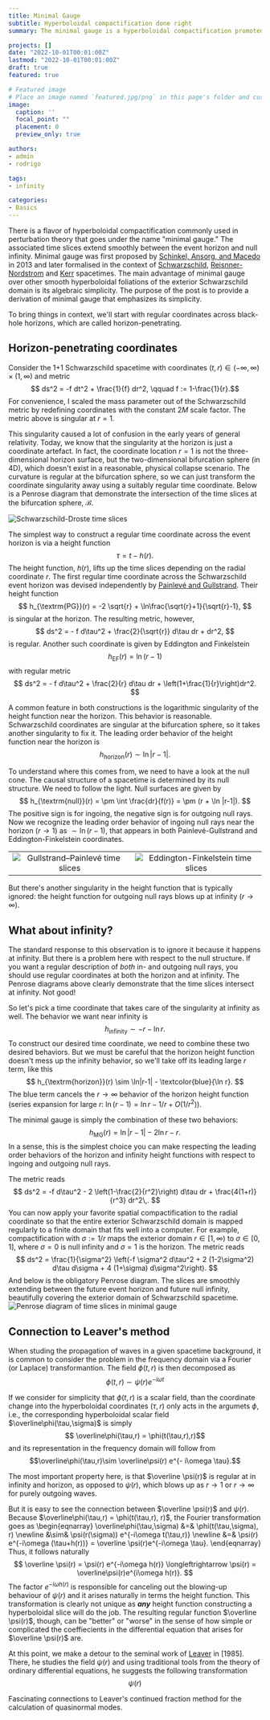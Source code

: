 ```yaml
---
title: Minimal Gauge
subtitle: Hyperboloidal compactification done right
summary: The minimal gauge is a hyperboloidal compactification promoted by Ansorg and Macedo. We demonstrate its various properties and explain its connection to Leaver's continued fraction method for the computation of quasinormal modes of black holes.

projects: []
date: "2022-10-01T00:01:00Z"
lastmod: "2022-10-01T00:01:00Z"
draft: true
featured: true

# Featured image
# Place an image named `featured.jpg/png` in this page's folder and customize its options here.
image:
  caption: ''
  focal_point: ""
  placement: 0
  preview_only: true

authors:
- admin
- rodrigo

tags:
- infinity

categories:
- Basics
---
```


There is a flavor of hyperboloidal compactification commonly used in perturbation theory that goes under the name "minimal gauge." The associated time slices extend smoothly between the event horizon and null infinity. Minimal gauge was first proposed by [Schinkel, Ansorg, and Macedo](https://arxiv.org/abs/1301.6984) in 2013 and later formalised in the context of [Schwarzschild](https://arxiv.org/abs/1604.02261), [Reisnner-Nordstrom](https://arxiv.org/abs/1809.02837) and [Kerr](https://arxiv.org/abs/1910.13452]) spacetimes. The main advantage of minimal gauge over other smooth hyperboloidal foliations of the exterior Schwarzschild domain is its algebraic simplicity. The purpose of the post is to provide a derivation of minimal gauge that emphasizes its simplicity.

To bring things in context, we'll start with regular coordinates across black-hole horizons, which are called horizon-penetrating.

## Horizon-penetrating coordinates
Consider the 1+1 Schwarzschild spacetime with coordinates $(t,r)\in (-\infty,\infty)\times (1,\infty)$ and metric
$$ ds^2 = -f dt^2 + \frac{1}{f} dr^2, \qquad f := 1-\frac{1}{r}.$$ 
For convenience, I scaled the mass parameter out of the Schwarzschild metric by redefining coordinates with the constant $2M$ scale factor. The metric above is singular at $r=1$. 

This singularity caused a lot of confusion in the early years of general relativity. Today, we know that the singularity at the horizon is just a coordinate artefact. In fact, the coordinate location $r=1$ is not the three-dimensional horizon surface, but the two-dimensional bifurcation sphere (in 4D), which doesn't exist in a reasonable, physical collapse scenario. The curvature is regular at the bifurcation sphere, so we can just transform the coordinate singularity away using a suitably regular time coordinate. Below is a Penrose diagram that demonstrate the intersection of the time slices at the bifurcation sphere, $\mathcal{B}$.

![](../drawing-penrose-diagrams/figures/ss_standard.png "Schwarzschild-Droste time slices")

The simplest way to construct a regular time coordinate across the event horizon is via a height function
$$ \tau = t -  h(r). $$
The height function, $h(r)$, lifts up the time slices depending on the radial coordinate $r$. The first regular time coordinate across the Schwarzschild event horizon was devised independently by [Painlevé and Gullstrand](https://en.wikipedia.org/wiki/Gullstrand%E2%80%93Painlev%C3%A9_coordinates). Their height function
$$ h_{\textrm{PG}}(r) = -2 \sqrt{r} + \ln\frac{\sqrt{r}+1}{\sqrt{r}-1}, $$
is singular at the horizon. The resulting metric, however,
$$ ds^2 = - f d\tau^2 + \frac{2}{\sqrt{r}} d\tau dr + dr^2, $$
is regular. Another such coordinate is given by Eddington and Finkelstein
$$ h_{\textrm{EF}}(r) =  \ln(r-1) $$
with regular metric
$$ ds^2 = - f d\tau^2 + \frac{2}{r} d\tau dr + \left(1+\frac{1}{r}\right)dr^2. $$

A common feature in both constructions is the logarithmic singularity of the height function near the horizon. This behavior is reasonable. Schwarzschild coordinates are singular at the bifurcation sphere, so it takes another singularity to fix it. The leading order behavior of the height function near the horizon is
$$ h_{\textrm{horizon}}(r) \sim \ln|r-1|. $$

To understand where this comes from, we need to have a look at the null cone. The causal structure of a spacetime is determined by its null structure. We need to follow the light. Null surfaces are given by
$$ h_{\textrm{null}}(r) = \pm \int \frac{dr}{f(r)} = \pm (r + \ln |r-1|). $$ 
The positive sign is for ingoing, the negative sign is for outgoing null rays. Now we recognize the leading order behavior of ingoing null rays near the horizon $(r\to 1)$ as $\sim\ln(r-1)$, that appears in both Painlevé-Gullstrand and Eddington-Finkelstein coordinates.

|    |    |
| :----: | :----: |
| ![](../drawing-penrose-diagrams/figures/ss_gp.png "Gullstrand–Painlevé time slices") | ![](../drawing-penrose-diagrams/figures/ss_gp.png "Eddington-Finkelstein time slices") |

But there's another singularity in the height function that is typically ignored: the height function for outgoing null rays blows up at infinity ($r\to\infty$).

## What about infinity?
The standard response to this observation is to ignore it because it happens at infinity. But there is a problem here with respect to the null structure. If you want a regular description of *both* in- and outgoing null rays, you should use regular coordinates at both the horizon and at infinity. The Penrose diagrams above clearly demonstrate that the time slices intersect at infinity. Not good!

So let's pick a time coordinate that takes care of the singularity at infinity as well. The behavior we want near infinity is
$$ h_{\textrm{infinity}}\sim - r - \ln r. $$ 
To construct our desired time coordinate, we need to combine these two desired behaviors. But we must be careful that the horizon height function doesn't mess up the infinity behavior, so we'll take off its leading large $r$ term, like this 
$$ h_{\textrm{horizon}}(r) \sim \ln|r-1| - \textcolor{blue}{\ln r}. $$
The blue term cancels the $r\to \infty$ behavior of the horizon height function (series expansion for large $r$: $\ln(r-1) = \ln r - 1/r + O(1/r^2)$). 

The minimal gauge is simply the combination of these two behaviors:
$$ h_{\textrm{MG}}(r) = \ln|r-1| - 2 \ln r - r. $$
In a sense, this is the simplest choice you can make respecting the leading order behaviors of the horizon and infinity height functions with respect to ingoing and outgoing null rays.

The metric reads
$$ ds^2 = -f d\tau^2 - 2 \left(1-\frac{2}{r^2}\right) d\tau dr + \frac{4(1+r)}{r^3} dr^2\,. $$ 
You can now apply your favorite spatial compactification to the radial coordinate so that the entire exterior Schwarzschild domain is mapped regularly to a finite domain that fits well into a computer. For example, compactification with $\sigma:=1/r$ maps the exterior domain $r\in[1,\infty)$ to $\sigma\in[0,1]$, where $\sigma=0$ is null infinity and $\sigma=1$ is the horizon. The metric reads
$$ ds^2 = \frac{1}{\sigma^2} \left(-f \sigma^2 d\tau^2 + 2 (1-2\sigma^2) d\tau d\sigma + 4 (1+\sigma) d\sigma^2\right). $$ 
 And below is the obligatory Penrose diagram. The slices are smoothly extending between the future event horizon and future null infinity, beautifully covering the exterior domain of Schwarzschild spacetime.
![](../drawing-penrose-diagrams/figures/ss_minimal.png "Penrose diagram of time slices in minimal gauge") 


## Connection to Leaver's method
When studing the propagation of waves in a given spacetime background, it is common to consider the problem in the frequency domain via a Fourier (or Laplace) transformantion.
The field $\phi(t,r)$ is then decomposed as
$$\phi(t,r)\sim \psi(r) e^{- i\omega t}  $$

If we consider for simplicity that $\phi(t,r)$ is a scalar field, than the coordinate change into the hyperboloidal coordinates $(\tau, r)$ only acts in the argumets $\phi$, i.e.,
the corresponding hyperboloidal scalar field $\overline\phi(\tau,\sigma)$ is simply
$$ \overline\phi(\tau,r) = \phi(t(\tau,r),r)$$
and its representation in the frequency domain will follow from
$$\overline\phi(\tau,r)\sim \overline\psi(r) e^{- i\omega \tau}.$$

The most important property here, is that $\overline \psi(r)$ is regular at in infinity and horizon, as opposed to $\psi(r)$, which blows up as $r\rightarrow 1$ or $r\rightarrow \infty$ for purely outgoing waves.

But it is easy to see the connection between $\overline \psi(r)$ and $\psi(r)$. Because $\overline\phi(\tau,r) = \phi(t(\tau,r), r)$, the Fourier transformation goes as
\begin{eqnarray}
\overline\phi(\tau,\sigma) &=& \phi(t(\tau,\sigma), r) \newline
                           &\sim& \psi(r(\sigma)) e^{-i\omega t(\tau,r)} \newline
                           &=& \psi(r) e^{-i\omega (\tau+h(r))} = \overline \psi(r)e^{-i\omega \tau}.
\end{eqnarray}
Thus, it follows naturally
$$
\overline \psi(r) = \psi(r) e^{-i\omega h(r)} \longleftrightarrow \psi(r) = \overline\psi(r)e^{i\omega h(r)}.
$$
The factor $e^{-i\omega h(r)}$ is responsible for canceling out the blowing-up behaviour of $\psi(r)$ and it arises naturally in terms the height function. This transformation is clearly not unique as ***any*** height function constructing a hyperboloidal slice will do the job. The resulting regular function $\overline \psi(r)$, though, can be "better" or "worse" in the sense of how simple or complicated the coeffiecients in the differential equation that arises for $\overline \psi(r)$ are.

At this point, we make a detour to the seminal work of [Leaver](http://www.jstor.org/stable/2397876) in [1985]. There, he studies the field $\psi(r)$ and using traditional tools from the theory of ordinary differential equations, he suggests the following transformation
$$
\psi(r)
$$



Fascinating connections to Leaver's continued fraction method for the calculation of quasinormal modes.
